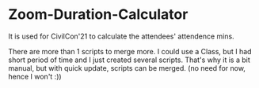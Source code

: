 # Zoom-Duration-Calculator
It is used for CivilCon'21 to calculate the attendees' attendence mins.

There are more than 1 scripts to merge more. I could use a Class, but I had short period of time and I just created several scripts. That's why it is a bit manual, but with quick update, scripts can be merged. (no need for now, hence I won't :))


